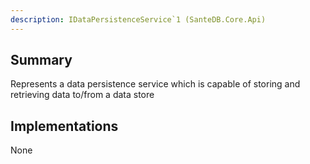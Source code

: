 ```yaml
---
description: IDataPersistenceService`1 (SanteDB.Core.Api)
---
```


## Summary
Represents a data persistence service which is capable of storing and retrieving data
            to/from a data store

## Implementations

None

